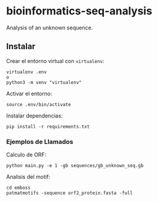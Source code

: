# bioinformatics-seq-analysis
Analysis of an unknown sequence.

## Instalar

Crear el entorno virtual con `virtualenv`:
```
virtualenv .env
o
python3 -m venv "virtualenv"
```

Activar el entorno:
```
source .env/bin/activate
```

Instalar dependencias:
```
pip install -r requirements.txt
```

### Ejemplos de Llamados

Calculo de ORF:
```
python main.py -e 1 -gb sequences/gb_unknown_seq.gb
```
Analisis del motif:
```
cd emboss
patmatmotifs -sequence orf2_protein.fasta -full
```